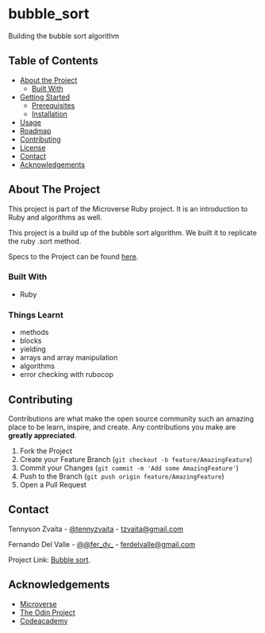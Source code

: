 # bubble_sort
Building the bubble sort algorithm

## Table of Contents

* [About the Project](#about-the-project)
  * [Built With](#built-with)
* [Getting Started](#getting-started)
  * [Prerequisites](#prerequisites)
  * [Installation](#installation)
* [Usage](#usage)
* [Roadmap](#roadmap)
* [Contributing](#contributing)
* [License](#license)
* [Contact](#contact)
* [Acknowledgements](#acknowledgements)

<!-- ABOUT THE PROJECT -->
## About The Project

This project is part of the Microverse Ruby project. It is an introduction to Ruby and algorithms as well.

This project is a build up of the bubble sort algorithm. We built it to replicate the ruby .sort method.

Specs to the Project can be found [here](https://www.theodinproject.com/courses/ruby-programming/lessons/advanced-building-blocks).

### Built With

* Ruby

### Things Learnt

* methods
* blocks
* yielding
* arrays and array manipulation
* algorithms
* error checking with rubocop

<!-- CONTRIBUTING -->
## Contributing

Contributions are what make the open source community such an amazing place to be learn, inspire, and create. Any contributions you make are **greatly appreciated**.

1. Fork the Project
2. Create your Feature Branch (`git checkout -b feature/AmazingFeature`)
3. Commit your Changes (`git commit -m 'Add some AmazingFeature'`)
4. Push to the Branch (`git push origin feature/AmazingFeature`)
5. Open a Pull Request


<!-- CONTACT -->
## Contact

Tennyson Zvaita - [@tennyzvaita](https://twitter.com/tennyzvaita) - tzvaita@gmail.com

Fernando Del Valle - [@@fer_dv_](https://twitter.com/@fer_dv_) - ferdelvalle@gmail.com

Project Link: [Bubble sort](https://github.com/tzvaita/bubble_sort).



<!-- ACKNOWLEDGEMENTS -->
## Acknowledgements
* [Microverse](https://www.microverse.org/)
* [The Odin Project](https://www.theodinproject.com/)
* [Codeacademy](https://www.codecademy.com)
